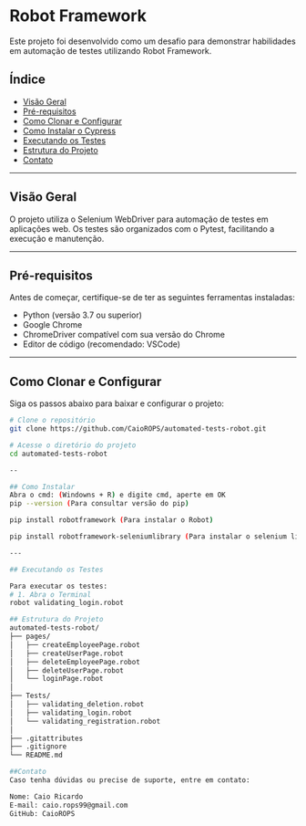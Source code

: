 # Robot Framework
Este projeto foi desenvolvido como um desafio para demonstrar habilidades em automação de testes utilizando Robot Framework.

## Índice
- [Visão Geral](#visão-geral)
- [Pré-requisitos](#pré-requisitos)
- [Como Clonar e Configurar](#como-clonar-e-configurar)
- [Como Instalar o Cypress](#como-instalar-o-cypress)
- [Executando os Testes](#executando-os-testes)
- [Estrutura do Projeto](#estrutura-do-projeto)
- [Contato](#contato)

---

## Visão Geral 
O projeto utiliza o Selenium WebDriver para automação de testes em aplicações web. Os testes são organizados com o Pytest, facilitando a execução e manutenção.

---

## Pré-requisitos 
Antes de começar, certifique-se de ter as seguintes ferramentas instaladas:
- Python (versão 3.7 ou superior)
- Google Chrome
- ChromeDriver compatível com sua versão do Chrome
- Editor de código (recomendado: VSCode)

---

## Como Clonar e Configurar 
Siga os passos abaixo para baixar e configurar o projeto:

```bash
# Clone o repositório
git clone https://github.com/CaioROPS/automated-tests-robot.git

# Acesse o diretório do projeto
cd automated-tests-robot

--

## Como Instalar
Abra o cmd: (Windowns + R) e digite cmd, aperte em OK
pip --version (Para consultar versão do pip)

pip install robotframework (Para instalar o Robot)

pip install robotframework-seleniumlibrary (Para instalar o selenium library)

---

## Executando os Testes 

Para executar os testes:
# 1. Abra o Terminal
robot validating_login.robot

## Estrutura do Projeto 
automated-tests-robot/
├── pages/
│   ├── createEmployeePage.robot
│   ├── createUserPage.robot
│   ├── deleteEmployeePage.robot
│   ├── deleteUserPage.robot
│   └── loginPage.robot
│
├── Tests/
│   ├── validating_deletion.robot
│   ├── validating_login.robot
│   └── validating_registration.robot
│
├── .gitattributes
├── .gitignore
└── README.md   

##Contato 
Caso tenha dúvidas ou precise de suporte, entre em contato:

Nome: Caio Ricardo
E-mail: caio.rops99@gmail.com
GitHub: CaioROPS

